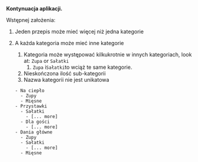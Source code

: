 **Kontynuacja aplikacji.**

Wstępnej założenia:

1. Jeden przepis może mieć więcej niż jedna kategorie

2. A każda kategoria może mieć inne kategorie

   1. Kategoria może występować kilkukrotnie w innych kategoriach, look at: `Zupa` or `Sałatki`
      1.  `Zupa` i`Sałatki`to wciąż te same kategorie.
   2. Nieskończona ilość sub-kategorii
   3. Nazwa kategorii nie jest unikatowa
   
   ```
   - Na ciepło
     - Zupy
     - Mięsne
   - Przystawki
     - Sałatki
       - [... more]
     - Dla gości
       - [... more]
   - Dania główne
     - Zupy
     - Sałatki
       - [... more]
     - Mięsne
   ```
   
   
